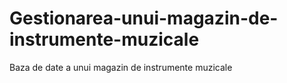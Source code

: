 # Gestionarea-unui-magazin-de-instrumente-muzicale
Baza de date a unui magazin de instrumente muzicale

